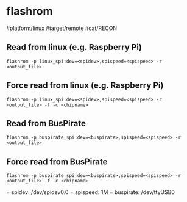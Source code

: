 # flashrom

#platform/linux #target/remote #cat/RECON

## Read from linux (e.g. Raspberry Pi)
```
flashrom -p linux_spi:dev=<spidev>,spispeed=<spispeed> -r <output_file>
```

## Force read from linux (e.g. Raspberry Pi)
```
flashrom -p linux_spi:dev=<spidev>,spispeed=<spispeed> -r <output_file> -f -c <chipname>
```

## Read from BusPirate
```
flashrom -p buspirate_spi:dev=<buspirate>,spispeed=<spispeed> -r <output_file>
```

## Force read from BusPirate
```
flashrom -p buspirate_spi:dev=<buspirate>,spispeed=<spispeed> -r <output_file> -f -c <chipname>
```

= spidev: /dev/spidev0.0
= spispeed: 1M
= buspirate: /dev/ttyUSB0
